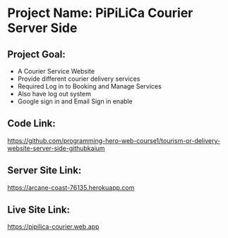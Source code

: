 # Project Name: PiPiLiCa Courier Server Side

## Project Goal:
* A Courier Service Website
* Provide different courier delivery services
* Required Log in to Booking and Manage Services
* Also have log out system
* Google sign in and Email Sign in enable

## Code Link:
https://github.com/programming-hero-web-course1/tourism-or-delivery-website-server-side-githubkaium

## Server Site Link:
https://arcane-coast-76135.herokuapp.com

## Live Site Link:
https://pipilica-courier.web.app

